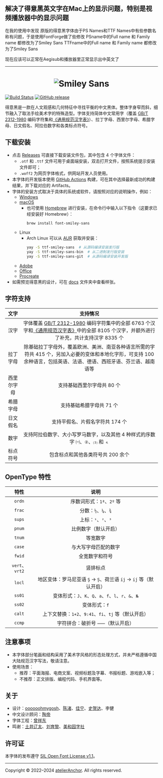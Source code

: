 ## 解决了得意黑英文字在Mac上的显示问题，特别是视频播放器中的显示问题

在我的使用中发现
原版的得意黑字体由于PS Names和TTF Names中有些参数名称有问题，于是使用FontForge做了些修改
PSname中的Full name 和 Family name 都修改为了Smiley Sans
TTFname中的Full name 和 Family name 都修改为了Smiley Sans

现在应该可以正常在Aegisub和播放器里正常显示出中英文了

---

<h1 align="center">
  <picture>
    <source media="(prefers-color-scheme: dark)" srcset="docs/images/smiley-sans.dark.svg">
    <img src="docs/images/smiley-sans.light.svg" alt="Smiley Sans" title="Smiley Sans">
  </picture>
</h1>

[![Build Status](https://github.com/atelier-anchor/smiley-sans/workflows/build/badge.svg)](https://github.com/atelier-anchor/smiley-sans/actions)
[![GitHub release](https://img.shields.io/github/release/atelier-anchor/smiley-sans/all.svg)](https://github.com/atelier-anchor/smiley-sans/releases/latest)

得意黑是一款在人文观感和几何特征中寻找平衡的中文黑体。整体字身窄而斜，细节融入了取法手绘美术字的特殊造型。字体支持简体中文常用字（覆盖 [GB/T 2312-1980](https://openstd.samr.gov.cn/bzgk/gb/newGbInfo?hcno=5664A728BD9D523DE3B99BC37AC7A2CC) 编码字符集和[《通用规范汉字表》](http://www.moe.gov.cn/jyb_sjzl/ziliao/A19/201306/t20130601_186002.html)）、拉丁字母、西里尔字母、希腊字母、日文假名、阿拉伯数字和各类标点符号。

## 下载安装

- 点击 [Releases](https://github.com/atelier-anchor/smiley-sans/releases) 可直接下载安装文件包，其中包含 4 个字体文件：
  - `.otf` 和 `.ttf` 文件可用于桌面端安装，双击打开文件，按照系统提示安装文件即可；
  - `.woff2` 为网页字体格式，供网站开发人员使用。
- 本字体的开发版本使用 [GitHub Actions](https://github.com/atelier-anchor/smiley-sans/actions) 构建，可在其中选择最新成功的构建结果，并下载对应的 Artifacts。
- 字体的安装方式取决于具体的系统或软件，请按照对应的说明操作，例如：
  - [Windows](https://support.microsoft.com/zh-cn/windows/如何在-windows-中安装或删除字体-f12d0657-2fc8-7613-c76f-88d043b334b8)
  - [macOS](https://support.apple.com/zh-cn/HT201749)
    - 也可使用 [Homebrew](https://brew.sh/index_zh-cn) 进行安装，在命令行中输入以下指令（这要求已经安装好 Homebrew）：
      ```bash
      brew install font-smiley-sans
      ```
  - Linux
    - Arch Linux 可以从 [AUR](https://aur.archlinux.org) 获取并安装：
      ```bash
      yay -S ttf-smiley-sans  # 从源码编译安装发行版
      yay -S ttf-smiley-sans-bin  # 从二进制发行版安装
      yay -S ttf-smiley-sans-git  # 从源码编译安装开发版
      ```
  - [Adobe](https://glyphsapp.com/zh/learn/testing-your-fonts-in-adobe-apps)
  - [Office](https://support.microsoft.com/zh-cn/office/下载和安装自定义字体以便在-office-中使用-0ee09e74-edc1-480c-81c2-5cf9537c70ce)
  - [Procreate](https://procreate.art/cn/handbook/procreate/text/text-fonts/)
- 如需预览得意黑的设计，可在 [docs](docs/) 文件夹中查看样张。

## 字符支持

| 文字 | 支持情况 |
|:-:|:-:|
| 汉字       | 字体覆盖 [GB/T 2312-1980](https://openstd.samr.gov.cn/bzgk/gb/newGbInfo?hcno=5664A728BD9D523DE3B99BC37AC7A2CC) 编码字符集中的全部 6763 个汉字和[《通用规范汉字表》](http://www.moe.gov.cn/jyb_sjzl/ziliao/A19/201306/t20130601_186002.html)中的全部 8105 个汉字，并额外进行了补充，共计支持汉字 8335 个 |
| 拉丁字母   | 除基础拉丁字母外，覆盖欧洲、美洲、南亚各种语言所需的字符共 415 个，另加入必要的变体和本地化字形，可支持 100 余种语言，包括英语、法语、德语、西班牙语、芬兰语、越南语等 |
| 西里尔字母 | 支持基础西里尔字母共 80 个 |
| 希腊字母   | 支持基础希腊字母共 71 个 |
| 日文假名   | 支持平假名、片假名字符共 174 个 |
| 数字       | 支持阿拉伯数字、大小写罗马数字，以及其他 4 种样式的序数字 `㈠`、`②`、`⑶` 和 `⒋` |
| 标点符号   | 包含标点和其他各类符号共 200 余个 |

## OpenType 特性

| 特性 | 说明 |
|:-:|:-:|
| `ordn`         | 序数词形式：`1ª`、`2º` 等 |
| `frac`         | 分数：`½`、`¼`、`¾` |
| `sups`         | 上标：`¹`、`²`、`³` |
| `pnum`         | 比例数字（默认开启） |
| `tnum`         | 等宽数字 |
| `case`         | 与大写字母匹配的数字 |
| `fwid`         | 全宽数字和符号 |
| `vert`、`vrt2` | 竖排标点 |
| `locl`         | 地区变体：罗马尼亚语 `Ş` → `Ș`、荷兰语 `íj` → `íȷ́` 等（默认开启） |
| `ss01`         | 变体形式：`J`、`K`、`Q`、`a`、`f`、`l`、`r`、`&`、`№` |
| `ss02`         | 变体形式：`f` |
| `calt`         | 上下文替换：`1+2`、`9:41`、`fi`、`tj` 等（默认开启） |
| `ccmp`         | 字符拼合：破折号 `⸺`（默认开启） |

## 注意事项

- 本字体部分笔画和结构采用了美术字风格的形态处理方式，并未严格遵循中国大陆规范汉字写法，敬请注意。
- 使用场景：
  - 推荐：平面海报、电商文案、视频标题及字幕、书报标题、游戏嵌入等；
  - 不推荐：正文排版、编程代码、手机界面等。

## 关于

- 设计：[oooooohmygosh](https://space.bilibili.com/38053181)、[陈渚](https://github.com/Na9isa)、[佳宁](https://github.com/janine-sui)、[史贺达](https://github.com/HedaShi313)、李健
- 中文设计顾问：[陶帝](https://github.com/TaoDi1032805)
- 字体工程：[曾祥东](https://github.com/stone-zeng)
- 鸣谢：[土井辽太](https://www.monotype.com/cn/工作室/字体设计师/土井辽太)、[刘育黎](https://github.com/willie4624)、[美和园字社](https://www.instagram.com/mhytypeclub)

## 许可证

本字体的发布遵守 [SIL Open Font License v1.1](LICENSE)。

---

Copyright © 2022–2024 [atelierAnchor](https://atelier-anchor.com). All rights reserved.








